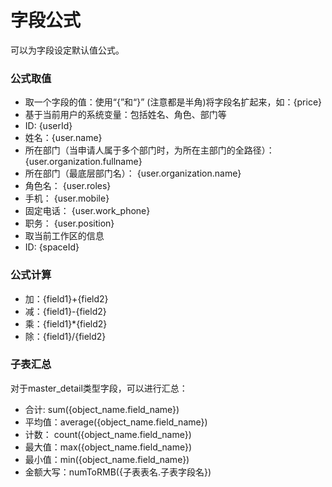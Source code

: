 字段公式
===

可以为字段设定默认值公式。

### 公式取值
- 取一个字段的值：使用“{”和“}” (注意都是半角)将字段名扩起来，如：{price}
- 基于当前用户的系统变量：包括姓名、角色、部门等
 - ID: {userId}
 - 姓名：{user.name}
 - 所在部门（当申请人属于多个部门时，为所在主部门的全路径）： {user.organization.fullname}
 - 所在部门（最底层部门名）： {user.organization.name}
 - 角色名： {user.roles}
 - 手机： {user.mobile}
 - 固定电话： {user.work_phone}
 - 职务： {user.position}
- 取当前工作区的信息
 - ID: {spaceId}

### 公式计算
 - 加：{field1}+{field2}
 - 减：{field1}-{field2}
 - 乘：{field1}*{field2}
 - 除：{field1}/{field2}

### 子表汇总
对于master_detail类型字段，可以进行汇总：
 - 合计:   sum({object_name.field_name})
 - 平均值：average({object_name.field_name})
 - 计数：  count({object_name.field_name})
 - 最大值：max({object_name.field_name})
 - 最小值：min({object_name.field_name})
 - 金额大写：numToRMB({子表表名.子表字段名})
